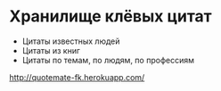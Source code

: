 Хранилище клёвых цитат
=========


* Цитаты известных людей
* Цитаты из книг
* Цитаты по темам, по людям, по профессиям


http://quotemate-fk.herokuapp.com/